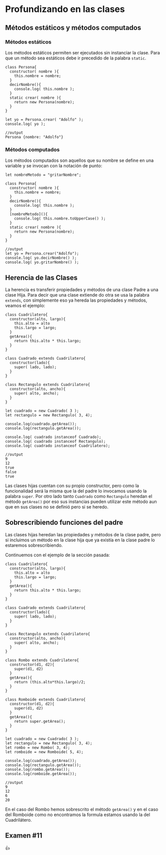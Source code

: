 # Profundizando en las clases

## Métodos estáticos y métodos computados

### Métodos estáticos

Los métodos estáticos permiten ser ejecutados sin instanciar la clase. Para que un método sea estáticos debe ir precedido de la palabra `static`.

```
class Persona{
  constructor( nombre ){
    this.nombre = nombre;
  }
  decirNombre(){
    console.log( this.nombre );
  }
  static crear( nombre ){
    return new Persona(nombre);
  }
}

let yo = Persona.crear( "Adolfo" );
console.log( yo );

//output
Persona {nombre: "Adolfo"}
```

### Métodos computados

Los métodos computados son aquellos que su nombre se define en una variable y se invocan con la notación de punto:

```
let nombreMetodo = "gritarNombre";

class Persona{
  constructor( nombre ){
    this.nombre = nombre;
  }
  decirNombre(){
    console.log( this.nombre );
  }
  [nombreMetodo](){
    console.log( this.nombre.toUpperCase() ); 
  }
  static crear( nombre ){
    return new Persona(nombre);
  }
}

//output
let yo = Persona.crear("Adolfo");
console.log( yo.decirNombre() );
console.log( yo.gritarNombre() );
```

## Herencia de las Clases

La herencia es transferir propiedades y métodos de una clase Padre a una clase Hija. Para decir que una clase extiende do otra se usa la palabra `extends`, con simplemente eso ya hereda las propiedades y métodos, veamos el ejemplo:

```
class Cuadrilatero{
  constructor(alto, largo){
    this.alto = alto
    this.largo = largo;
  }
  getArea(){
    return this.alto * this.largo;
  }
}

class Cuadrado extends Cuadrilatero{
  constructor(lado){
    super( lado, lado);
  }
}

class Rectangulo extends Cuadrilatero{
  constructor(alto, ancho){
    super( alto, ancho);
  }
}

let cuadrado = new Cuadrado( 3 );
let rectangulo = new Rectangulo( 3, 4);

console.log(cuadrado.getArea());
console.log(rectangulo.getArea());

console.log( cuadrado instanceof Cuadrado);
console.log( cuadrado instanceof Rectangulo);
console.log( cuadrado instanceof Cuadrilatero);

//output
9
12
true
false
true
```

Las clases hijas cuentan con su propio constructor, pero como la funcionalidad será la misma que la del padre lo invocamos usando la palabra `super`. Por otro lado tanto `Cuadrado` como `Rectangulo` heredan el método `getArea()` por eso sus instancias pueden utilizar este método aun que en sus clases no se definió pero si se heredo.

## Sobrescribiendo funciones del padre

Las clases hijas heredan las propiedades y métodos de la clase padre, pero si incluimos un método en la clase hija que ya existía en la clase padre lo estaremos sobrescribiendo.

Continuemos con el ejemplo de la sección pasada:

```
class Cuadrilatero{
  constructor(alto, largo){
    this.alto = alto
    this.largo = largo;
  }
  getArea(){
    return this.alto * this.largo;
  }
}

class Cuadrado extends Cuadrilatero{
  constructor(lado){
    super( lado, lado);
  }
}

class Rectangulo extends Cuadrilatero{
  constructor(alto, ancho){
    super( alto, ancho);
  }
}

class Rombo extends Cuadrilatero{
  constructor(d1, d2){
  	super(d1, d2)
  }
  getArea(){
    return (this.alto*this.largo)/2;
  } 
}

class Romboide extends Cuadrilatero{
  constructor(d1, d2){
  	super(d1, d2)
  }
  getArea(){
    return super.getArea();
  } 
}

let cuadrado = new Cuadrado( 3 );
let rectangulo = new Rectangulo( 3, 4);
let rombo = new Rombo( 3, 4);
let romboide = new Romboide( 5, 4);

console.log(cuadrado.getArea());
console.log(rectangulo.getArea());
console.log(rombo.getArea());
console.log(romboide.getArea());

//output
9
12
6
20
```

En el caso del Rombo hemos sobrescrito el método `getArea()` y en el caso del Romboide como no encontramos la formula estamos usando la del Cuadrilátero.

## Examen #11 

:+1: